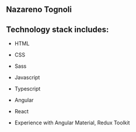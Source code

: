 ## Nazareno Tognoli
## Technology stack includes:

- HTML
- CSS
- Sass
- Javascript
- Typescript
- Angular
- React

- Experience with Angular Material, Redux Toolkit
